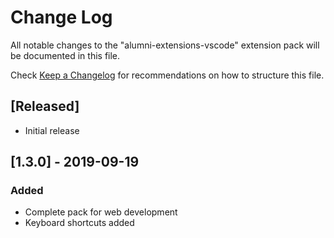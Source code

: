 # Change Log

All notable changes to the "alumni-extensions-vscode" extension pack will be documented in this file.

Check [Keep a Changelog](http://keepachangelog.com/) for recommendations on how to structure this file.

## [Released]

- Initial release

## [1.3.0] - 2019-09-19
### Added
- Complete pack for web development
- Keyboard shortcuts added